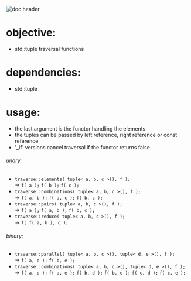 ![doc header](https://s3-us-west-2.amazonaws.com/mod-resources/mod-header.svg)

# objective:
  * std::tuple traversal functions
 
# dependencies:
  * std::tuple

# usage:
  * the last argument is the functor handling the elements
  * the tuples can be passed by left reference, right reference or const reference
  * '_if' versions cancel traversal if the functor returns false
    
###### unary:
  * `traverse::elements( tuple< a, b, c >(), f );`  
  => `f( a );` `f( b );` `f( c );`
  * `traverse::combinations( tuple< a, b, c >(), f );`  
  => `f( a, b );` `f( a, c );` `f( b, c );`
  * `traverse::pairs( tuple< a, b, c >(), f );`  
  => `f( a );` `f( a, b );` `f( b, c );`
  * `traverse::reduce( tuple< a, b, c >(), f );`  
  => `f( f( a, b ), c );`
 
###### binary:
  * `traverse::parallel( tuple< a, b, c >(), tuple< d, e >(), f );`  
  => `f( a, d );` `f( b, e );`
  * `traverse::combinations( tuple< a, b, c >(), tuple< d, e >(), f );`  
  => `f( a, d );` `f( a, e );` `f( b, d );` `f( b, e );` `f( c, d );` `f( c, e );`
 